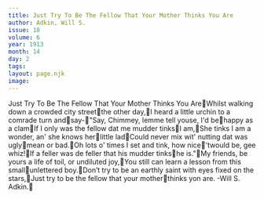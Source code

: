 ```yaml
---
title: Just Try To Be The Fellow That Your Mother Thinks You Are
author: Adkin, Will S.
issue: 18
volume: 6
year: 1913
month: 14
day: 2
tags:
layout: page.njk
image:
---
```

Just Try To Be The Fellow That Your Mother Thinks You AreWhilst walking down a crowded city streetthe other day,I heard a little urchin to a comrade turn andsay-"Say, Chimmey, lemme tell youse, I'd behappy as a clamIf I only was the fellow dat me mudder tinksI am,She tinks I am a wonder, an' she knows herlittle ladCould never mix wit' nutting dat was uglymean or bad.Oh lots o' times I set and tink, how nice'twould be, gee whiz!If a feller was de feller that his mudder tinkshe is."My friends, be yours a life of toil, or undiluted joy,You still can learn a lesson from this smallunlettered boy.Don’t try to be an earthly saint with eyes fixed on the stars,Just try to be the fellow that your motherthinks yon are. -Will S. Adkin. 
